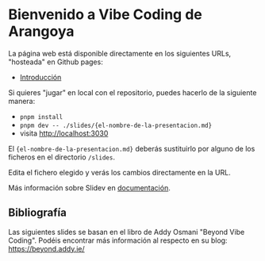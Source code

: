 # Bienvenido a Vibe Coding de Arangoya
La página web está disponible directamente en los siguientes URLs, "hosteada" en Github pages:
* [Introducción](https://kevincifuentes.github.io/VibeCoding/introduccion)

Si quieres "jugar" en local con el repositorio, puedes hacerlo de la siguiente manera:

- `pnpm install`
- `pnpm dev -- ./slides/{el-nombre-de-la-presentacion.md}`
- visita <http://localhost:3030>

El `{el-nombre-de-la-presentacion.md}` deberás sustituirlo por alguno de los ficheros en el directorio `/slides`.

Edita el fichero elegido y verás los cambios directamente en la URL.

Más información sobre Slidev en [documentación](https://sli.dev/).

## Bibliografía
Las siguientes slides se basan en el libro de Addy Osmani "Beyond Vibe Coding". Podéis encontrar más información al respecto en su
blog: https://beyond.addy.ie/
